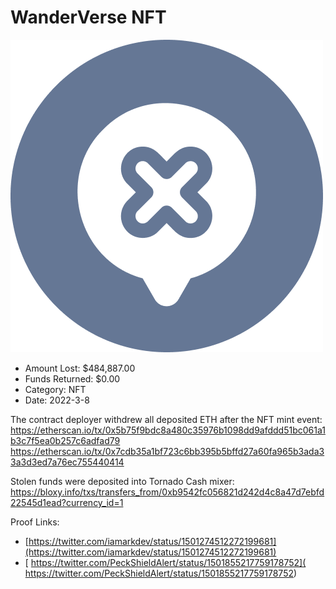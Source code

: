 # WanderVerse NFT
![WanderVerse NFT](/rektimages/WanderVerse-NFT.png)
- Amount Lost: $484,887.00
- Funds Returned: $0.00
- Category: NFT
- Date: 2022-3-8

The contract deployer withdrew all deposited ETH after the NFT mint event:  
https://etherscan.io/tx/0x5b75f9bdc8a480c35976b1098dd9afddd51bc061a1b3c7f5ea0b257c6adfad79  
https://etherscan.io/tx/0x7cdb35a1bf723c6bb395b5bffd27a60fa965b3ada33a3d3ed7a76ec755440414  
  
Stolen funds were deposited into Tornado Cash mixer:  
https://bloxy.info/txs/transfers_from/0xb9542fc056821d242d4c8a47d7ebfd22545d1ead?currency_id=1


Proof Links:
- [https://twitter.com/iamarkdev/status/1501274512272199681](https://twitter.com/iamarkdev/status/1501274512272199681)
- [ https://twitter.com/PeckShieldAlert/status/1501855217759178752]( https://twitter.com/PeckShieldAlert/status/1501855217759178752)


